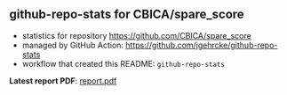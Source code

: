 ## github-repo-stats for CBICA/spare_score

- statistics for repository https://github.com/CBICA/spare_score
- managed by GitHub Action: https://github.com/jgehrcke/github-repo-stats
- workflow that created this README: `github-repo-stats`

**Latest report PDF**: [report.pdf](https://github.com/CBICA/spare_score/raw/github-repo-stats/CBICA/spare_score/latest-report/report.pdf)

